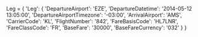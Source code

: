 Leg = {
    'Leg': {
        'DepartureAirport': 'EZE',
        'DepartureDatetime': '2014-05-12 13:05:00',
        'DepartureAirportTimezone': '-03:00',
        'ArrivalAirport': 'AMS',
        'CarrierCode': 'KL',
        'FlightNumber': '842',
        'FareBasisCode': 'HL7LNR',
        'FareClassCode': 'FR',
        'BaseFare': '30000',
        'BaseFareCurrency': '032'
    }
}